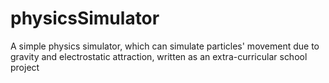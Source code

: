 # physicsSimulator

A simple physics simulator, which can simulate particles' movement due to gravity and electrostatic attraction, written as an extra-curricular school project
